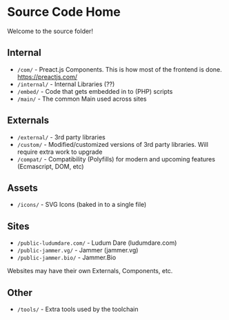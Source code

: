 # Source Code Home

Welcome to the source folder!

## Internal

* `/com/` - Preact.js Components. This is how most of the frontend is done. https://preactjs.com/
* `/internal/` - Internal Libraries (??)
* `/embed/` - Code that gets embedded in to (PHP) scripts
* `/main/` - The common Main used across sites

## Externals

* `/external/` - 3rd party libraries
* `/custom/` - Modified/customized versions of 3rd party libraries. Will require extra work to upgrade
* `/compat/` - Compatibility (Polyfills) for modern and upcoming features (Ecmascript, DOM, etc)

## Assets

* `/icons/` - SVG Icons (baked in to a single file)

## Sites
* `/public-ludumdare.com/` - Ludum Dare (ludumdare.com)
* `/public-jammer.vg/` - Jammer (jammer.vg)
* `/public-jammer.bio/` - Jammer.Bio

Websites may have their own Externals, Components, etc.

## Other
* `/tools/` - Extra tools used by the toolchain
